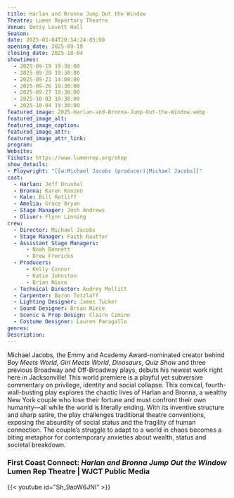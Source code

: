 ```yaml
---
title: Harlan and Bronna Jump Out the Window
Theatre: Lumen Repertory Theatre
Venue: Betsy Lovett Hall
Season: 
date: 2025-03-04T20:54:24-05:00
opening_date: 2025-09-19
closing_date: 2025-10-04
showtimes:
  - 2025-09-19 19:30:00
  - 2025-09-20 19:30:00
  - 2025-09-21 14:00:00
  - 2025-09-26 19:30:00
  - 2025-09-27 19:30:00
  - 2025-10-03 19:30:00
  - 2025-10-04 19:30:00
featured_image: 2025-Harlan-and-Bronna-Jump-Out-the-Window.webp
featured_image_alt: 
featured_image_caption: 
featured_image_attr: 
featured_image_attr_link: 
program:
Website: 
Tickets: https://www.lumenrep.org/shop
show_details: 
- Playwright: "[[w:Michael Jacobs (producer)|Michael Jacobs]]"
cast:
  - Harlan: Jeff Drushal
  - Bronna: Karen Konzen
  - Kale: Bill Ratliff
  - Amelia: Grace Bryan
  - Stage Manager: Josh Andrews
  - Oliver: Flynn Linning
crew:
  - Director: Michael Jacobs
  - Stage Manager: Faith Rautter
  - Assistant Stage Managers:
      - Noah Bennett
      - Drew Frericks
  - Producers:
      - Kelly Connor
      - Katie Johnston
      - Brian Niece
  - Technical Director: Audrey Mollitt
  - Carpenter: Baron Tetzlaff
  - Lighting Designer: James Tucker
  - Sound Designer: Brian Niece
  - Scenic & Prop Design: Claire Cimino
  - Costume Designer: Lauren Paragallo
genres: 
Description: 
---
```

Michael Jacobs, the Emmy and Academy Award-nominated creator behind *Boy Meets World*, *Girl Meets World*, *Dinosaurs*, *Quiz Show* and three previous Broadway and Off-Broadway plays, debuts his newest work right here in Jacksonville! This world premiere is a playful yet subversive commentary on privilege, identity and social collapse. This comical, fourth-wall-busting play explores the chaotic lives of Harlan and Bronna, a wealthy New York couple who lose their fortune and must confront their own humanity—all while the world is literally ending. With its inventive structure and sharp satire, the play challenges traditional theatre conventions, exposing the absurdity of social status and the fragility of human connection. The couple’s struggle to adapt to a world in chaos becomes a biting metaphor for contemporary anxieties about wealth, status and societal breakdown.

### First Coast Connect: *Harlan and Bronna Jump Out the Window* Lumen Rep Theatre | WJCT Public Media

{{< youtube id="Sh_9aoW6JNI" >}}